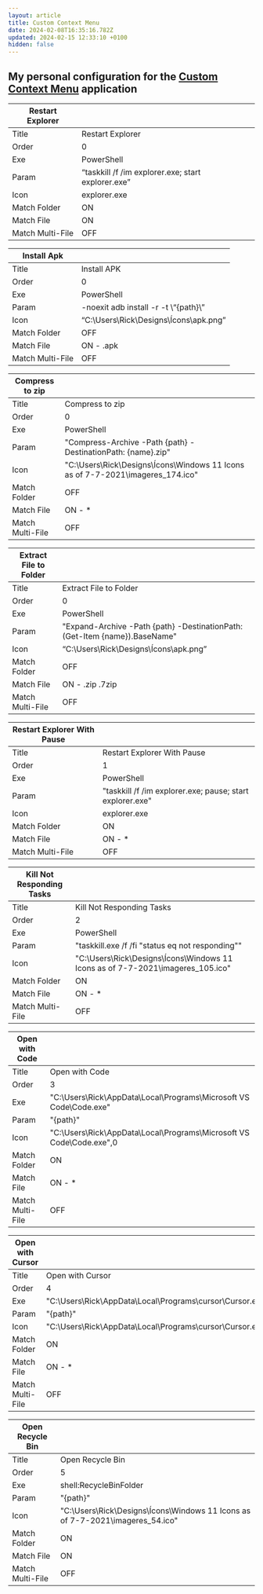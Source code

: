 ```yaml
---
layout: article
title: Custom Context Menu
date: 2024-02-08T16:35:16.782Z
updated: 2024-02-15 12:33:10 +0100
hidden: false
---
```


## My personal configuration for the [Custom Context Menu](https://github.com/ikas-mc/ContextMenuForWindows11) application

| Restart Explorer |     |
| --- | --- |
| Title | Restart Explorer |
| Order | 0   |
| Exe | PowerShell |
| Param | “taskkill /f /im explorer.exe; start explorer.exe” |
| Icon | explorer.exe |
| Match Folder | ON  |
| Match File | ON  |
| Match Multi-File | OFF |

| Install Apk |     |
| --- | --- |
| Title | Install APK |
| Order | 0   |
| Exe | PowerShell |
| Param | -noexit adb install -r -t \“{path}\” |
| Icon | “C:\Users\Rick\Designs\Ícons\apk.png” |
| Match Folder | OFF |
| Match File | ON - .apk |
| Match Multi-File | OFF |

| Compress to zip |     |
| --- | --- |
| Title | Compress to zip |
| Order | 0   |
| Exe | PowerShell |
| Param | "Compress-Archive -Path {path} -DestinationPath: {name}.zip" |
| Icon | "C:\Users\Rick\Designs\Ícons\Windows 11 Icons as of 7-7-2021\imageres_174.ico" |
| Match Folder | OFF |
| Match File | ON - * |
| Match Multi-File | OFF |

| Extract File to Folder |     |
| --- | --- |
| Title | Extract File to Folder |
| Order | 0   |
| Exe | PowerShell |
| Param | "Expand-Archive -Path {path} -DestinationPath: (Get-Item {name}).BaseName" |
| Icon | “C:\Users\Rick\Designs\Ícons\apk.png” |
| Match Folder | OFF |
| Match File | ON - .zip .7zip |
| Match Multi-File | OFF |

| Restart Explorer With Pause |     |
| --- | --- |
| Title | Restart Explorer With Pause |
| Order | 1   |
| Exe | PowerShell |
| Param | "taskkill /f /im explorer.exe; pause; start explorer.exe" |
| Icon | explorer.exe |
| Match Folder | ON  |
| Match File | ON - * |
| Match Multi-File | OFF |

| Kill Not Responding Tasks |     |
| --- | --- |
| Title | Kill Not Responding Tasks |
| Order | 2   |
| Exe | PowerShell |
| Param | "taskkill.exe /f /fi "status eq not responding"" |
| Icon | "C:\Users\Rick\Designs\Ícons\Windows 11 Icons as of 7-7-2021\imageres_105.ico" |
| Match Folder | ON  |
| Match File | ON - * |
| Match Multi-File | OFF |

| Open with Code |     |
| --- | --- |
| Title | Open with Code |
| Order | 3   |
| Exe | "C:\Users\Rick\AppData\Local\Programs\Microsoft VS Code\Code.exe" |
| Param | "{path}" |
| Icon | "C:\Users\Rick\AppData\Local\Programs\Microsoft VS Code\Code.exe",0 |
| Match Folder | ON  |
| Match File | ON - * |
| Match Multi-File | OFF |

| Open with Cursor |     |
| --- | --- |
| Title | Open with Cursor |
| Order | 4   |
| Exe | "C:\Users\Rick\AppData\Local\Programs\cursor\Cursor.exe" |
| Param | "{path}" |
| Icon | "C:\Users\Rick\AppData\Local\Programs\cursor\Cursor.exe",0|
| Match Folder | ON  |
| Match File | ON - * |
| Match Multi-File | OFF |

| Open Recycle Bin |     |
| --- | --- |
| Title | Open Recycle Bin |
| Order | 5   |
| Exe | shell:RecycleBinFolder |
| Param | "{path}" |
| Icon | "C:\Users\Rick\Designs\Ícons\Windows 11 Icons as of 7-7-2021\imageres_54.ico" |
| Match Folder | ON  |
| Match File | ON  |
| Match Multi-File | OFF |
